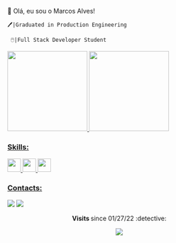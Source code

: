 👋 Olá, eu sou o Marcos Alves!
  
    🖊️|Graduated in Production Engineering
  
     🖱️|Full Stack Developer Student
     
  <a href="https://github.com/Marcosdalves">
  <img height="180em" src="https://github-readme-stats.vercel.app/api?username=Marcosdalves&show_icons=true&theme=dracula&include_all_commits=true&count_private=true"/>
  <img height="180em" src="https://github-readme-stats.vercel.app/api/top-langs/?username=Marcosdalves&layout=compact&langs_count=7&theme=dracula"/>
</div>
     
<h3> Skills: </h3>
<div>
<img src="https://cdn.jsdelivr.net/gh/devicons/devicon/icons/java/java-original.svg" width="30" height="30" />
<img src="https://cdn.jsdelivr.net/gh/devicons/devicon/icons/spring/spring-original.svg" width="30" height="30"/> 
<img src="https://cdn.jsdelivr.net/gh/devicons/devicon/icons/mysql/mysql-original.svg" width="30" height="30"/> </div>

<h3>Contacts: </h3>
<div>
<a href="https://www.linkedin.com/in/marcos-alves-1ab481114/" target="_blank"><img src="https://img.shields.io/badge/-LinkedIn-%230077B5?style=for-the-badge&logo=linkedin&logoColor=white" target="_blank"></a>    
<a href="mailto:0marcosalves@gmail.com"><img src="https://img.shields.io/badge/-Gmail-%23333?style=for-the-badge&logo=gmail&logoColor=white" target="_blank"></a>
</div>

  
<p align="center"><strong> Visits </strong> since 01/27/22 :detective: <br>
<p align="center"> 
<img alingn="center" src="https://profile-counter.glitch.me/Marcosdalves/count.svg" />
</p>



     
     
    

  
